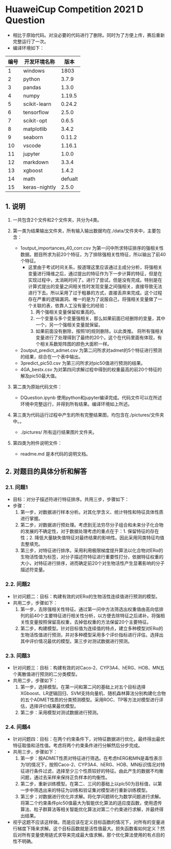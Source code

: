 # HuaweiCup Competition 2021 D Question

- 相比于原始代码。对没必要的代码进行了删除。同时为了方便上传，赛后重新完整运行了一次。
- 编译环境如下：

|编号|开发环境名称|版本|
|---|---|---|
|1|windows|1803|
|2|python|3.7.9|
|3|pandas|1.3.0|
|4|numpy|1.19.5|
|5|scikit-learn|0.24.2|
|6|tensorflow|2.5.0|
|7|scikit-opt|0.6.5|
|8|matplotlib|3.4.2|
|9|seaborn|0.11.2|
|10|vscode|1.16.1|
|11|jupyter|1.0.0|
|12|markdown|3.3.4|
|13|xgboost|1.4.2|
|14|math|defualt|
|15|keras-nightly|2.5.0|

## 1. 说明

1. 一共包含2个文件和2个文件夹，共分为4类。

2. 第一类为结果输出文件夹，所有输入输出数据均在./data/文件夹中，主要包含：
   - 1output_importances_40_corr.csv 为第一问中所求特征排序的强相关性数据。题目所求为前20个特征，为了排除强相关性特征，所以输出了前40个特征。
     - 这里由于考试时间关系，按道理这里应该通过主成分分析，将强相关变量进行降维之后，通过提出的特征作为下一步计算的特征，但是在实现过程中，太消耗时间了。进行了尝试，但是没有完成。特别是在计算式提出的变量之间相关性时发现变量之间强相关，直接导致无法进行下去。所以采用了过于粗暴的方式，直接丢弃来完成。这个过程存在严重的逻辑漏洞。唯一的是为了说服自己，将强相关变量做了一个关联的表，依靠人工没有量化的经验：
       1. 两个强相关变量保留权重高的。
       2. 一个变量与多个变量强相关，那么如果前面已经删除的变量，其中一个，另一个强相关变量就保留。
       3. 如果前面没有删除，按照1的规则删除。以此类推。
      将所有强相关变量进行了处理得到了最终的20个。这个在代码里面有体现，有个相关系数矩阵图的颜色大面积一样。
   - 2output_predict_admet.csv 为第二问所求对admet的5个特征进行预测的结果，综合在一个表中输出。
   - 3predict_pic50.csv 为第三问所求对pic50值进行预测的结果。
   - 4GA_bestx.csv 为对第四问求解过程中得到的权重最高的前20个特征的解及pic50最大值。

3. 第二类为原始代码文件：
   - DQuestion.ipynb 使用python和jupyter编译完成。代码文件可以在所述环境中完整运行，并得到所有结果。编译环境如上所述。

4. 第三类为代码运行过程中产生的所有完整结果图，均包含在./pictures/文件夹中。。
   - ./pictures/  所有运行结果图片文件夹。

5. 第四类为附件说明文件：
   - readme.md 是本代码的说明文档。

## 2. 对题目的具体分析和解答

### 2.1. 问题1

- 目标：对分子描述符进行特征排序。共用三步，步骤如下：
- 步骤：
  1. 第一步，对数据进行样本分析。对其化学含义、统计特性和特征具体性质进行掌握。
  2. 第二步，对数据进行预处理。考虑到无法穷尽分子组合和未来分子化合物的发展的不确定性，对于数据处理考虑的重点在于：1. 保留特征的存在性；2. 降低大量缺失值特征对最终结果的影响性。因此采用同类特征均值去整填充。
  3. 第三步，对特征进行排序。采用利用极限梯度提升算法以化合物对ERα的生物活性值为标签，对分子描述符特征进行重要性打分，依据特征权重的大小，对特征进行排序，进而确定前20个对生物活性产生显著影响的分子描述符变量。

### 2.2. 问题2

- 针对问题二：目标：构建有效的对ERα的生物活性连续值进行预测的模型。
- 共用二步，步骤如下：
  1. 第一步，去除强相关性特征。通过第一问中方法筛选出权重值由高向低排列的前40个主要特征进行相关性分析，以方便去除特征之后递补。将强相关性变量按照保留高权重，去掉低权重的方法保留20个主要特征。
  2. 第二步，构建模型。针对目标值为连续值的特点，建立多种模型对ERα的生物活性值进行预测，并对多种模型采用多个评价指标进行评估，选择出其中评价情况最优的模型。第三步对测试数据进行预测。

### 2.3. 问题3

- 针对问题三：目标：构建有效的对Caco-2、CYP3A4、hERG、HOB、MN五个离散值进行预测的二分类模型。
- 共用二步，步骤如下：
  1. 第一步，选择模型。在第一问和第二问的基础上对五个目标选择XGboost、LR逻辑回归、SVM支持向量机、随机森林算法分别构建化合物的五个ADMET性质的分类预测模型。采用ROC、TP等方法对模型进行评估，选择评价结果最优模型。
  2. 第二步：采用模型对测试数据进行预测。

### 2.4. 问题4

- 针对问题四：目标：在两个约束条件下，对特征数据进行优化，最终得出最优特征取值和活性值。考虑将两个约束条件进行分解然后分步完成。
- 共用三步，步骤如下：
  1. 第一步：按ADMET性质对特征进行筛选。在考虑hERG和MN是毒性表示为1的情况下，按照Caco-2、CYP3A4、hERG、HOB、MN标识情况对特征进行条件过滤，选择至少三个性质较好的特征。由此产生的数据不均衡问题，通过去采样来保持正负样本的均衡性。
  2. 第二步，重新训练模型。在第二、三问的基础上以plc50为目标值，以第一步中筛选出来的特征为训练和验证集对模型进行重新训练模型。
  3. 第三步；对数据进行优化并求解。将化学问题转化为数学问题进行求解。将第二个约束条件plc50值最大为智能优化算法的适应度函数，使用遗传算法、粒子群算法等相关智能优化算法对第二个约束进行求解，并最终得出结果。
- 视乎这题不应该这样做。而是应该在定义目标函数的情况下，对所有的变量进行梯度下降来求解。这个目标函数就是活性值最大。损失函数看如何定义？然后对所有变量使用链式求导来完成最大值求解。那个优化算法使用的有点目的性不明确。
